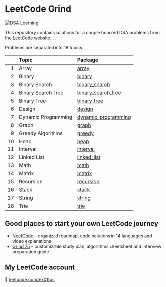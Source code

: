 # LeetCode Grind

![DSA Learning](https://img.shields.io/badge/DSA-Learning-blue?style=for-the-badge&logo=leetcode)

This repository contains solutions for a couple hundred DSA problems from the [LeetCode](https://leetcode.com/)
website.

Problems are separated into 18 topics:

|    | Topic               | Package                                        |
|---:|:--------------------|:-----------------------------------------------|
|  1 | Array               | [array](src/array)                             |
|  2 | Binary              | [binary](src/binary)                           |
|  3 | Binary Search       | [binary_search](src/binary_search)             |
|  4 | Binary Search Tree  | [binary_search_tree](src/binary_search_tree)   |
|  5 | Binary Tree         | [binary_tree](src/binary_tree)                 |
|  6 | Design              | [design](src/design)                           |
|  7 | Dynamic Programming | [dynamic_programming](src/dynamic_programming) |
|  8 | Graph               | [graph](src/graph)                             |
|  9 | Greedy Algorithms   | [greedy](src/greedy)                           |
| 10 | Heap                | [heap](src/heap)                               |
| 11 | Interval            | [interval](src/interval)                       |
| 12 | Linked List         | [linked_list](src/linked_list)                 |
| 13 | Math                | [math](src/math)                               |
| 14 | Matrix              | [matrix](src/matrix)                           |
| 15 | Recursion           | [recursion](src/recursion)                     |
| 16 | Stack               | [stack](src/stack)                             |
| 17 | String              | [string](src/string)                           |
| 18 | Trie                | [trie](src/trie)                               |

## Good places to start your own LeetCode journey

- [NeetCode](https://neetcode.io/) – organized roadmap, code solutions in 14 languages and video explanations
- [Grind 75](https://www.techinterviewhandbook.org/grind75) – customizable study plan, algorithms cheetsheet and interview preparation guide

## My LeetCode account

🚀 [leetcode.com/ex01tus](https://leetcode.com/ex01tus)
